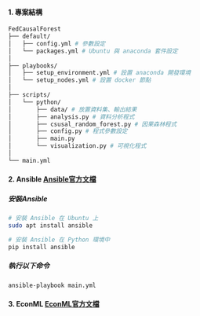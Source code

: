 #### 1. 專案結構
```bash
FedCausalForest
├── default/
│   ├── config.yml # 參數設定
│   └── packages.yml # Ubuntu 與 anaconda 套件設定
│
├── playbooks/
│   ├── setup_environment.yml # 設置 anaconda 開發環境
│   └── setup_nodes.yml # 設置 docker 節點
│
├── scripts/
│   └── python/
│       ├── data/ # 放置資料集、輸出結果
│       ├── analysis.py # 資料分析程式
│       ├── csusal_random_forest.py # 因果森林程式
│       ├── config.py # 程式參數設定
│       ├── main.py
│       └── visualization.py # 可視化程式
│ 
└── main.yml
```

#### 2. Ansible  [Ansible官方文檔](https://docs.ansible.com/ansible/latest/collections/ansible/builtin/apt_module.html)
##### 安裝Ansible
```bash
# 安裝 Ansible 在 Ubuntu 上
sudo apt install ansible

# 安裝 Ansible 在 Python 環境中
pip install ansible
```

##### 執行以下命令
```bash
ansible-playbook main.yml
```

#### 3. EconML  [EconML官方文檔](https://econml.azurewebsites.net/)
